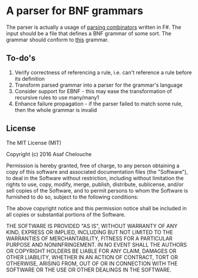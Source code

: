 # A parser for BNF grammars

The parser is actually a usage of [parsing combinators](https://github.com/asafch/PCfs) written in F#.
The input should be a file that defines a BNF grammar of some sort. The grammar should conform to [this](https://en.wikipedia.org/wiki/Backus%E2%80%93Naur_Form#Further_examples) grammar.

## To-do's

1. Verify correctness of referencing a rule, i.e. can't reference a rule before its definition
2. Transform parsed grammar into a parser for the grammar's language
3. Consider support for EBNF - this may ease the transformation of recursive rules to use many/many1
4. Enhance failure propagation - if the parser failed to match some rule, then the whole grammar is invalid

## License

The MIT License (MIT)

Copyright (c) 2016 Asaf Chelouche

Permission is hereby granted, free of charge, to any person obtaining a copy
of this software and associated documentation files (the "Software"), to deal
in the Software without restriction, including without limitation the rights
to use, copy, modify, merge, publish, distribute, sublicense, and/or sell
copies of the Software, and to permit persons to whom the Software is
furnished to do so, subject to the following conditions:

The above copyright notice and this permission notice shall be included in all
copies or substantial portions of the Software.

THE SOFTWARE IS PROVIDED "AS IS", WITHOUT WARRANTY OF ANY KIND, EXPRESS OR
IMPLIED, INCLUDING BUT NOT LIMITED TO THE WARRANTIES OF MERCHANTABILITY,
FITNESS FOR A PARTICULAR PURPOSE AND NONINFRINGEMENT. IN NO EVENT SHALL THE
AUTHORS OR COPYRIGHT HOLDERS BE LIABLE FOR ANY CLAIM, DAMAGES OR OTHER
LIABILITY, WHETHER IN AN ACTION OF CONTRACT, TORT OR OTHERWISE, ARISING FROM,
OUT OF OR IN CONNECTION WITH THE SOFTWARE OR THE USE OR OTHER DEALINGS IN THE
SOFTWARE.
